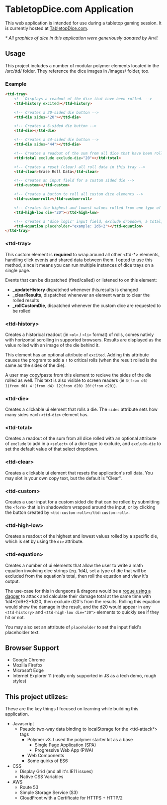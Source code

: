 # TabletopDice.com Application
This web application is intended for use during a tabletop gaming session. It is currently hosted at [TabletopDice.com](https://TabletopDice.com/).

_* All graphics of dice in this application were generiously donated by Arvil._

## Usage
This project includes a number of modular polymer elements located in the /src/ttd/ folder. They reference the dice images in /images/ folder, too.

### Example
```html
<ttd-tray>
    <!-- Displays a readout of the dice that have been rolled. -->
    <ttd-history excited></ttd-history>

    <!-- Creates a 20-sided die button -->
    <ttd-die sides="20"></ttd-die>

    <!-- Creates a 6-sided die button -->
    <ttd-die></ttd-die>

    <!-- Creates a 44-sided die button -->
    <ttd-die sides="44"></ttd-die>

    <!-- Creates a readout of the sum from all dice that have been rolled -->
    <ttd-total exclude exclude-die="20"></ttd-total>

    <!-- Creates a reset (clear) all roll data in this tray -->
    <ttd-clear>Erase Roll Data</ttd-clear>

    <!-- Creates an input field for a custom sided die -->
    <ttd-custom></ttd-custom>

    <!-- Creates a button to roll all custom dice elements -->
    <ttd-custom-roll></ttd-custom-roll>

    <!-- Creates the highest and lowest values rolled from one type of die -->
    <ttd-high-low die="20"></ttd-high-low>

    <!-- Creates a 'dice logic' input field, exclude dropdown, a total, and a submit button -->
    <ttd-equation placeholder="example: 2d6+2"></ttd-equation>
</ttd-tray>
```
### &lt;ttd-tray&gt;
This custom element is **required** to wrap around all other &lt;ttd-*&gt; elements, handling click events and shared data between them. I opted to use this method, since it means you can run multiple instances of dice trays on a single page.

Events that can be dispatched (fired/called) or listened to on this element:
* **_updateHistory** dispatched whenever this.results is changed
* **_clearResults**, dispatched whenever an element wants to clear the rolled results
* **_rollCustomDie**, dispatched whenever the custom dice are requested to be rolled


### &lt;ttd-history&gt;
Creates a historical readout (in `<ol>` / `<li>` format) of rolls, comes nativly with horizontal scrolling in supported browsers. Results are displayed as the value rolled with an image of the die behind it.

This element has an optional attribute of `excited`. Adding this attribute causes the program to add a `!` to critical rolls (when the result rolled is the same as the sides of the die).

A user may copy/paste from this element to recieve the sides of the die rolled as well. This text is also visible to screen readers (ie `3(from d6) 1(from d6) 4!(from d4) 12(from d20) 20!(from d20)`).

### &lt;ttd-die&gt;
Creates a clickable ui element that rolls a die. The `sides` attribute sets how many sides each `<ttd-die>` element has.

### &lt;ttd-total&gt;
Creates a readout of the sum from all dice rolled with an optional attribute of `exclude` to add in a `<select>` of a dice type to exclude, and `exclude-die` to set the default value of that select dropdown.

### &lt;ttd-clear&gt;
Creates a clickable ui element that resets the application's roll data. You may slot in your own copy text, but the default is "Clear".

### &lt;ttd-custom&gt;
Creates a user input for a custom sided die that can be rolled by submitting the `<form>` that is in shadowdom wrapped around the input, or by clicking the button created by `<ttd-custom-roll></ttd-custom-roll>`.

### &lt;ttd-high-low&gt;
Creates a readout of the highest and lowest values rolled by a specific die, which is set by using the `die` attribute.

### &lt;ttd-equation&gt;
Creates a number of ui elements that allow the user to write a math equation involving dice strings (eg. 1d4), set a type of die that will be excluded from the equation's total, then roll the equation and view it's output.

The use-case for this in dungeons & dragons would be a [rogue using a dagger](https://www.dndbeyond.com/equipment/dagger) to attack and calculate their damage total at the same time with 1d4+2d6+2+1d20, then exclude d20's from the results. Rolling this equation would show the damage in the result, and the d20 would appear in any `<ttd-history>` and `<ttd-high-low die="20">` elements to quickly see if they hit or not.

You may also set an attribute of `placeholder` to set the input field's placeholder text.

## Browser Support
- Google Chrome
- Mozilla Firefox
- Microsoft Edge
- Internet Explorer 11 (really only supported in JS as a tech demo, rough styles)

## This project utlizes:
These are the key things I focused on learning while building this application.
* Javascript
  * Pseudo two-way data binding to localStorage for the &lt;ttd-attack*&gt; tags
	* Polymer v3. I used the polymer starter kit as a base
      * Single Page Application (SPA)
      * Progressive Web App (PWA)
    * Web Components
	* Some quirks of ES6
* CSS
	* Display Grid (and all it's IE11 issues)
	* Native CSS Variables
* AWS 
	* Route 53
  * Simple Storage Service (S3)
  * CloudFront with a Certificate for HTTPS + HTTP/2
